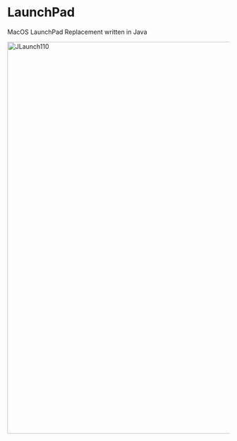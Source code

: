 # LaunchPad
MacOS LaunchPad Replacement written in Java


<img width="1285" height="887" alt="JLaunch110" src="https://github.com/user-attachments/assets/901c7663-a439-4e85-989b-eb3af0c562e2" />
